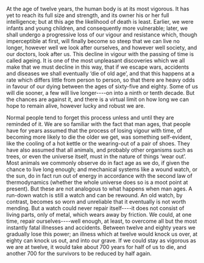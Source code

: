 At the age of twelve years, the human body is at its most vigorous. It has yet to reach its full size and strength, and its owner his or her full intelligence; but at this age the likelihood of death is least. Earlier, we were infants and young children, and consequently more vulnerable; later, we shall undergo a progressive loss of our vigour and resistance which, though imperceptible at first, will finally become so steep that we can live no longer, however well we look after ourselves, and however well society, and our doctors, look after us. This decline in vigour with the passing of time is called ageing. It is one of the most unpleasant discoveries which we all make that we must decline in this way, that if we escape wars, accidents and diseases we shall eventually ‘die of old age’, and that this happens at a rate which differs little from person to person, so that there are heavy odds in favour of our dying between the ages of sixty-five and eighty. Some of us will die sooner, a few will live longer----on into a ninth or tenth decade. But the chances are against it, and there is a virtual limit on how long we can hope to remain alive, however lucky and robust we are.

Normal people tend to forget this process unless and until they are reminded of it. We are so familiar with the fact that man ages, that people have for years assumed that the process of losing vigour with time, of becoming more likely to die the older we get, was something self-evident, like the cooling of a hot kettle or the wearing-out of a pair of shoes. They have also assumed that all animals, and probably other organisms such as trees, or even the universe itself, must in the nature of things ‘wear out’. Most animals we commonly observe do in fact age as we do, if given the chance to live long enough; and mechanical systems like a wound watch, or the sun, do in fact run out of energy in accordance with the second law of thermodynamics (whether the whole universe does so is a moot point at present). But these are not analogous to what happens when man ages. A run-down watch is still a watch and can be rewound. An old watch, by contrast, becomes so worn and unreliable that it eventually is not worth mending. But a watch could never repair itself----it does not consist of living parts, only of metal, which wears away by friction. We could, at one time, repair ourselves----well enough, at least, to overcome all but the most instantly fatal illnesses and accidents. Between twelve and eighty years we gradually lose this power; an illness which at twelve would knock us over, at eighty can knock us out, and into our grave. If we could stay as vigorous as we are at twelve, it would take about 700 years for half of us to die, and another 700 for the survivors to be reduced by half again.